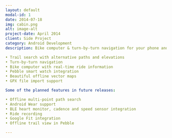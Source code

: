 ```yaml
---
layout: default
modal-id: 1
date: 2014-07-18
img: cabin.png
alt: image-alt
project-date: April 2014
client: Side Project
category: Android Development
description: Bike computer & turn-by-turn navigation for your phone and your smart watch designed specifically with bikers & runners in mind:

• Trail search with alternative paths and elevations
• Turn-by-turn navigation
• Bike computer with real-time ride information
• Pebble smart watch integration
• Beautiful offline vector maps
• GPX file import support

Some of the planned features in future releases:

• Offline multi-point path search
• Android Wear support
• BLE heart monitor, cadence and speed sensor integration
• Ride recording
• Google Fit integration
• Offline trail view in Pebble

---
```

